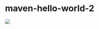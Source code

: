 # maven-hello-world-2

![](https://github.com/jsimo/maven-hello-world/workflows/Java%20CI/badge.svg)
